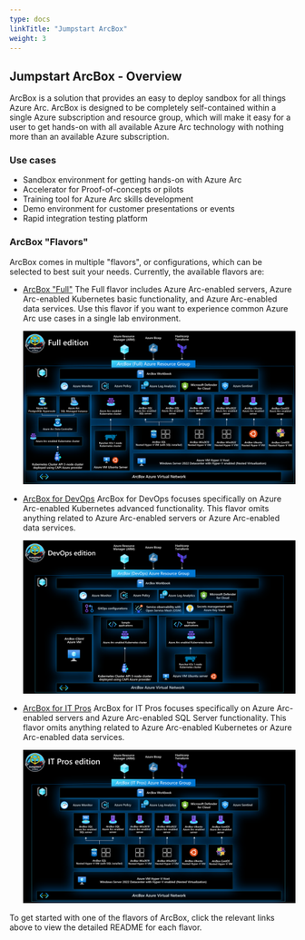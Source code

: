 ```yaml
---
type: docs
linkTitle: "Jumpstart ArcBox"
weight: 3
---
```


## Jumpstart ArcBox - Overview

ArcBox is a solution that provides an easy to deploy sandbox for all things Azure Arc. ArcBox is designed to be completely self-contained within a single Azure subscription and resource group, which will make it easy for a user to get hands-on with all available Azure Arc technology with nothing more than an available Azure subscription.

### Use cases

- Sandbox environment for getting hands-on with Azure Arc
- Accelerator for Proof-of-concepts or pilots
- Training tool for Azure Arc skills development
- Demo environment for customer presentations or events
- Rapid integration testing platform

### ArcBox "Flavors"

ArcBox comes in multiple "flavors", or configurations, which can be selected to best suit your needs. Currently, the available flavors are:

- [ArcBox "Full"](https://azurearcjumpstart.io/azure_jumpstart_arcbox/Full)
    The Full flavor includes Azure Arc-enabled servers, Azure Arc-enabled Kubernetes basic functionality, and Azure Arc-enabled data services. Use this flavor if you want to experience common Azure Arc use cases in a single lab environment.

    ![ArcBox architecture diagram](./arch_full.png)

- [ArcBox for DevOps](https://azurearcjumpstart.io/azure_jumpstart_arcbox/DevOps)
    ArcBox for DevOps focuses specifically on Azure Arc-enabled Kubernetes advanced functionality. This flavor omits anything related to Azure Arc-enabled servers or Azure Arc-enabled data services.

    ![ArcBox for DevOps architecture diagram](./arch_devops.png)

- [ArcBox for IT Pros](https://azurearcjumpstart.io/azure_jumpstart_arcbox/ITPro)
    ArcBox for IT Pros focuses specifically on Azure Arc-enabled servers and Azure Arc-enabled SQL Server functionality. This flavor omits anything related to Azure Arc-enabled Kubernetes or Azure Arc-enabled data services.

    ![ArcBox for IT Pros architecture diagram](./arch_itpro.png)

To get started with one of the flavors of ArcBox, click the relevant links above to view the detailed README for each flavor.

